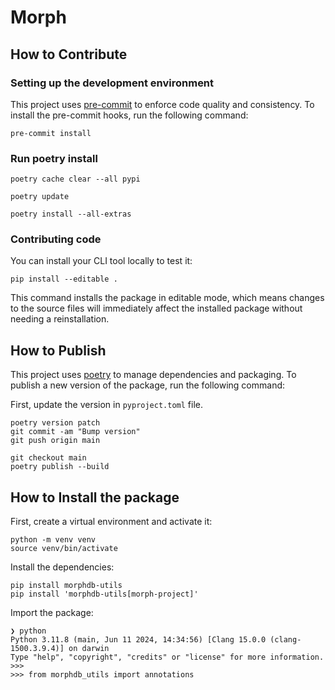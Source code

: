 # Morph

## How to Contribute

### Setting up the development environment

This project uses [pre-commit](https://pre-commit.com/) to enforce code quality and consistency. To install the pre-commit hooks, run the following command:

```shell
pre-commit install
```

### Run poetry install

```shell
poetry cache clear --all pypi

poetry update

poetry install --all-extras
```

### Contributing code

You can install your CLI tool locally to test it:

```shell
pip install --editable .
```

This command installs the package in editable mode, which means changes to the source files will immediately affect the installed package without needing a reinstallation.

## How to Publish

This project uses [poetry](https://python-poetry.org/) to manage dependencies and packaging. To publish a new version of the package, run the following command:

First, update the version in `pyproject.toml` file.

```shell
poetry version patch
git commit -am "Bump version"
git push origin main
```

```shell
git checkout main
poetry publish --build
```

## How to Install the package

First, create a virtual environment and activate it:

```shell
python -m venv venv
source venv/bin/activate
```

Install the dependencies:

```shell
pip install morphdb-utils
pip install 'morphdb-utils[morph-project]'
```

Import the package:

```shell
❯ python
Python 3.11.8 (main, Jun 11 2024, 14:34:56) [Clang 15.0.0 (clang-1500.3.9.4)] on darwin
Type "help", "copyright", "credits" or "license" for more information.
>>>
>>> from morphdb_utils import annotations
```
